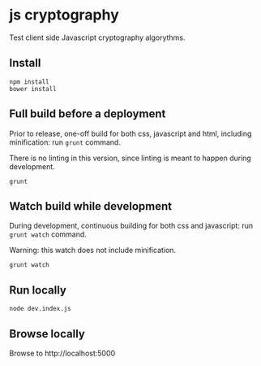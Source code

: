 # js cryptography

Test client side Javascript cryptography algorythms.

## Install

```
npm install
bower install
```

## Full build before a deployment

Prior to release, one-off build for both css, javascript and html, including minification: run `grunt` command.

There is no linting in this version, since linting is meant to happen during development.

```
grunt
```

## Watch build while development

During development, continuous building for both css and javascript: run `grunt watch` command.

Warning: this watch does not include minification.

```
grunt watch
```

## Run locally

```
node dev.index.js
```

## Browse locally

Browse to http://localhost:5000
